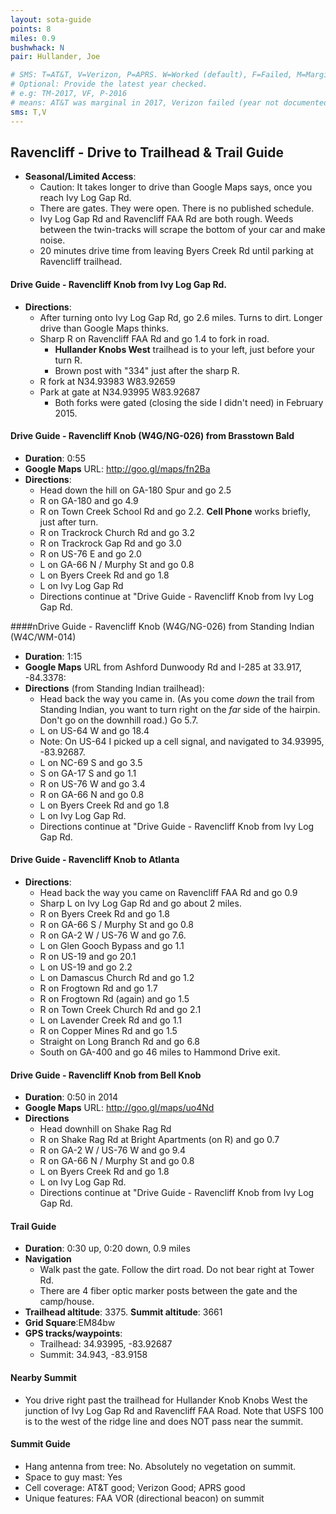 ```yaml
---
layout: sota-guide
points: 8
miles: 0.9
bushwhack: N
pair: Hullander, Joe

# SMS: T=AT&T, V=Verizon, P=APRS. W=Worked (default), F=Failed, M=Marginal (some failed).
# Optional: Provide the latest year checked.
# e.g: TM-2017, VF, P-2016
# means: AT&T was marginal in 2017, Verizon failed (year not documented), APRS worked in 2016.
sms: T,V
---
```

Ravencliff - Drive to Trailhead & Trail Guide
--------------------------------------------------------
* **Seasonal/Limited Access**: 
    * Caution: It takes longer to drive than Google Maps says, once you reach Ivy Log Gap Rd.
    * There are gates.  They were open.  There is no published schedule.
    * Ivy Log Gap Rd and Ravencliff FAA Rd are both rough. Weeds between the twin-tracks will scrape the bottom of your car and make noise.
    * 20 minutes drive time from leaving Byers Creek Rd until parking at Ravencliff trailhead.

#### Drive Guide - Ravencliff Knob from Ivy Log Gap Rd.
* **Directions**:
    * After turning onto Ivy Log Gap Rd, go 2.6 miles.  Turns to dirt.  Longer drive than Google Maps thinks.
    * Sharp R on Ravencliff FAA Rd and go 1.4 to fork in road.
        * **Hullander Knobs West** trailhead is to your left, just before your turn R.
        * Brown post with "334" just after the sharp R.
    * R fork at N34.93983 W83.92659
    * Park at gate at N34.93995 W83.92687
        * Both forks were gated (closing the side I didn't need) in February 2015.

#### Drive Guide - Ravencliff Knob (W4G/NG-026) from Brasstown Bald

* **Duration**: 0:55
* **Google Maps** URL: http://goo.gl/maps/fn2Ba
* **Directions**:
    * Head down the hill on GA-180 Spur and go 2.5
    * R on GA-180 and go 4.9
    * R on Town Creek School Rd and go 2.2. **Cell Phone** works briefly, just after turn.
    * R on Trackrock Church Rd and go 3.2
    * R on Trackrock Gap Rd and go 3.0
    * R on US-76 E and go 2.0
    * L on GA-66 N / Murphy St and go 0.8
    * L on Byers Creek Rd and go 1.8
    * L on Ivy Log Gap Rd
    * Directions continue at "Drive Guide - Ravencliff Knob from Ivy Log Gap Rd.

####nDrive Guide - Ravencliff Knob (W4G/NG-026) from Standing Indian (W4C/WM-014)

* **Duration**: 1:15 
* **Google Maps** URL from Ashford Dunwoody Rd and I-285 at 33.917, -84.3378: 
* **Directions** (from Standing Indian trailhead):
    * Head back the way you came in. (As you come *down* the trail from Standing Indian, you want to turn right on the *far* side of the hairpin.  Don't go on the downhill road.) Go 5.7.
    * L on US-64 W and go 18.4
    * Note: On US-64 I picked up a cell signal, and navigated to 34.93995, -83.92687.
    * L on NC-69 S and go 3.5
    * S on GA-17 S and go 1.1
    * R on US-76 W and go 3.4
    * R on GA-66 N and go 0.8
    * L on Byers Creek Rd and go 1.8
    * L on Ivy Log Gap Rd.
    * Directions continue at "Drive Guide - Ravencliff Knob from Ivy Log Gap Rd.

#### Drive Guide - Ravencliff Knob to Atlanta
* **Directions**:
    * Head back the way you came on Ravencliff FAA Rd and go 0.9
    * Sharp L on Ivy Log Gap Rd and go about 2 miles.
    * R on Byers Creek Rd and go 1.8
    * R on GA-66 S / Murphy St and go 0.8
    * R on GA-2 W / US-76 W and go 7.6.
    * L on Glen Gooch Bypass and go 1.1
    * R on US-19 and go 20.1
    * L on US-19 and go 2.2
    * L on Damascus Church Rd and go 1.2
    * R on Frogtown Rd and go 1.7
    * R on Frogtown Rd (again) and go 1.5
    * R on Town Creek Church Rd and go 2.1
    * L on Lavender Creek Rd and go 1.1
    * R on Copper Mines Rd and go 1.5
    * Straight on Long Branch Rd and go 6.8
    * South on GA-400 and go 46 miles to Hammond Drive exit.

#### Drive Guide - Ravencliff Knob from Bell Knob
* **Duration**: 0:50 in 2014
* **Google Maps** URL: http://goo.gl/maps/uo4Nd
* **Directions**
    * Head downhill on Shake Rag Rd
    * R on Shake Rag Rd at Bright Apartments (on R) and go 0.7
    * R on GA-2 W / US-76 W and go 9.4
    * R on GA-66 N / Murphy St and go 0.8
    * L on Byers Creek Rd and go 1.8
    * L on Ivy Log Gap Rd. 
    * Directions continue at "Drive Guide - Ravencliff Knob from Ivy Log Gap Rd.

#### Trail Guide

* **Duration**: 0:30 up, 0:20 down, 0.9 miles
* **Navigation**
    * Walk past the gate.  Follow the dirt road.  Do not bear right at Tower Rd.
    * There are 4 fiber optic marker posts between the gate and the camp/house.
* **Trailhead altitude**: 3375.   **Summit altitude**: 3661
* **Grid Square**:EM84bw
* **GPS tracks/waypoints**:
    * Trailhead: 34.93995, -83.92687
    * Summit: 34.943, -83.9158

#### Nearby Summit
* You drive right past the trailhead for Hullander Knob Knobs West the junction of Ivy Log Gap Rd and Ravencliff FAA Road.  Note that USFS 100 is to the west of the ridge line and does NOT pass near the summit.  

#### Summit Guide

* Hang antenna from tree: No. Absolutely no vegetation on summit.
* Space to guy mast: Yes
* Cell coverage: AT&T good; Verizon Good; APRS good
* Unique features: FAA VOR (directional beacon) on summit
